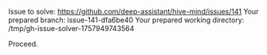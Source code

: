 Issue to solve: https://github.com/deep-assistant/hive-mind/issues/141
Your prepared branch: issue-141-dfa6be40
Your prepared working directory: /tmp/gh-issue-solver-1757949743564

Proceed.